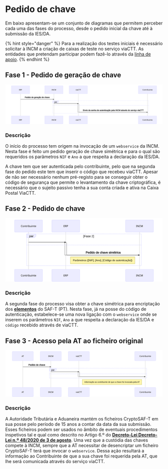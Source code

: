 # Pedido de chave

Em baixo apresentam-se um conjunto de diagramas que permitem perceber cada uma das fases do processo, desde o pedido inicial da chave até à submissão da IES/DA.

{% hint style="danger" %}
Para a realização dos testes iniciais é necessário solicitar à INCM a criação de caixas de teste no serviço viaCTT. As entidades que pretendam participar podem fazê-lo através da [linha de apoio](./).
{% endhint %}

## Fase 1 - Pedido de geração de chave

![Fase 1 - Pedido de gera&#xE7;&#xE3;o de chave](../../.gitbook/assets/fase-1-pedido-de-geracao-de-chave.svg)

### Descrição

O início do processo tem origem na invocação de um `webservice` da INCM. Nesta fase é feito um pedido geração de chave simétrica e para o qual são requeridos os parâmetros `NIF` e `Ano` a que respeita a declaração da IES/DA.

A chave tem que ser autenticada pelo contribuinte, pelo que na segunda fase do pedido este tem que inserir o código que recebeu viaCTT. Apesar de não ser necessário nenhum pré-registo para se conseguir obter o código de segurança que permite o levantamento da chave criptográfica, é necessário que o sujeito passivo tenha a sua conta criada e ativa na Caixa Postal ViaCTT.

## Fase 2 - Pedido de chave

![Fase 2 - Pedido de chave](../../.gitbook/assets/fase-2-pedido-de-chave.svg)

### Descrição

A segunda fase do processo visa obter a chave simétrica para encriptação dos [**elementos**](../cryptosaf-t/elementos.md) do SAF-T \(PT\). Nesta fase, já na posse do código de autenticação, estabelece-se uma nova ligação com o `webservice` onde se inserem os parâmetros `NIF`, `Ano` a que respeita a declaração da IES/DA e `código` recebido através de viaCTT.

## Fase 3 - Acesso pela AT ao ficheiro original

![Fase 4 - Acesso pela AT ao ficheiro original](../../.gitbook/assets/fase-4-acesso-pela-at-ao-ficheiro-original.svg)

### Descrição

A Autoridade Tributária e Aduaneira mantém os ficheiros CryptoSAF-T em sua posse pelo período de 15 anos a contar da data da sua submissão. Esses ficheiros podem ser usados no âmbito de eventuais procedimentos inspetivos tal e qual como descrito no Artigo 6.º do [**Decreto-Lei Decreto-Lei n.º 48/2020 de 3 de agosto**](https://data.dre.pt/eli/dec-lei/48/2020/08/03/p/dre). Uma vez que a custódia das chaves compete à INCM, sempre que a AT necessitar de desencriptar um ficheiro CryptoSAF-T terá que invocar o `webservice`. Dessa ação resultará a informação ao Contribuinte de que a sua chave foi requerida pela AT, que lhe será comunicada através do serviço viaCTT.

